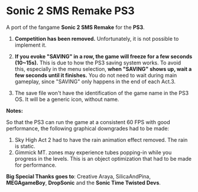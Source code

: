 # Sonic 2 SMS Remake PS3
A port of the fangame **Sonic 2 SMS Remake** for the **PS3**.

1. **Competition has been removed.** Unfortunately, it is not possible to implement it.

2. **If you evoke "SAVING" in a row, the game will freeze for a few seconds (10~15s).** This is due to how the PS3 saving system works.
To avoid this, especially in the menu selection, **when "SAVING" shows up, wait a few seconds until it finishes.**
You do not need to wait during main gameplay, since "SAVING" only happens in the end of each Act.3.

3. The save file won't have the identification of the game name in the PS3 OS. It will be a generic icon, without name.


**Notes:**

So that the PS3 can run the game at a consistent 60 FPS with good performance, the following graphical downgrades had to be made:

1. Sky High Act 2 had to have the rain animation effect removed. The rain is static.
2. Gimmick MT. zones may experience tubes popping-in while you progress in the levels. This is an object optimization that had to be made for performance.


**Big Special Thanks goes to**: Creative Araya, SilicaAndPina, **MEGAgameBoy**, **DropSonic** and the **Sonic Time Twisted Devs**.
